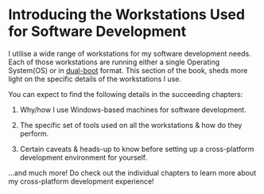 # Introducing the Workstations Used for Software Development

I utilise a wide range of workstations for my software development needs. Each
of those workstations are running either a single Operating System(OS) or in
[dual-boot](https://en.wikipedia.org/wiki/Multi-booting) format. This section of
the book, sheds more light on the specific details of the workstations I use.

You can expect to find the following details in the succeeding chapters:

1. Why/how I use Windows-based machines for software development.

2. The specific set of tools used on all the workstations & how do they perform.

3. Certain caveats & heads-up to know before setting up a cross-platform
   development environment for yourself.

...and much more! Do check out the individual chapters to learn more about my
cross-platform development experience!
